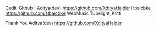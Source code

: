 Cedit: Github | Aditya(dev) https://github.com/XdityaHalder 
Hbaicbke https://github.com/Hbaicbke 
WebMusic
Tubelight_Kritti





Thank You Aditya(dev) https://github.com/XdityaHalder 